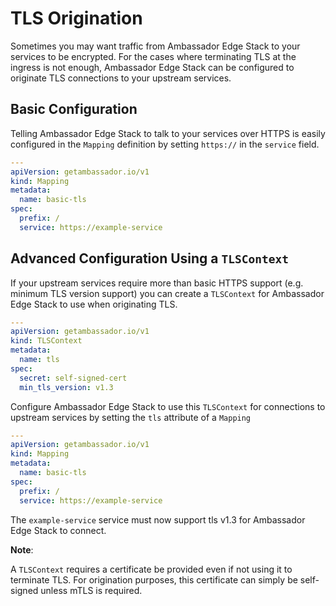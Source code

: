 # TLS Origination

Sometimes you may want traffic from Ambassador Edge Stack to your services to be encrypted. For the cases where terminating TLS at the ingress is not enough, Ambassador Edge Stack can be configured to originate TLS connections to your upstream services.

## Basic Configuration

Telling Ambassador Edge Stack to talk to your services over HTTPS is easily configured in the `Mapping` definition by setting `https://` in the `service` field.

```yaml
---
apiVersion: getambassador.io/v1
kind: Mapping
metadata:
  name: basic-tls
spec:
  prefix: /
  service: https://example-service
```

## Advanced Configuration Using a `TLSContext`

If your upstream services require more than basic HTTPS support (e.g. minimum TLS version support) you can create a `TLSContext` for Ambassador Edge Stack to use when originating TLS.

```yaml
---
apiVersion: getambassador.io/v1
kind: TLSContext
metadata:
  name: tls
spec:
  secret: self-signed-cert
  min_tls_version: v1.3
```

Configure Ambassador Edge Stack to use this `TLSContext` for connections to upstream services by setting the `tls` attribute of a `Mapping`

```yaml
---
apiVersion: getambassador.io/v1
kind: Mapping
metadata:
  name: basic-tls
spec:
  prefix: /
  service: https://example-service
```

The `example-service` service must now support tls v1.3 for Ambassador Edge Stack to connect.

**Note**: 

A `TLSContext` requires a certificate be provided even if not using it to terminate TLS. For origination purposes, this certificate can simply be self-signed unless mTLS is required.
